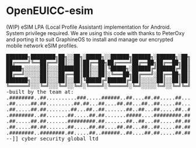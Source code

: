# OpenEUICC-esim
(WIP) eSIM LPA (Local Profile Assistant) implementation for Android. System privilege required.
We are using this code with thanks to PeterOxy and porting it to suit GraphineOS to install and manage our encrypted mobile network eSIM profiles.
<pre>
███████╗████████╗██╗░░██╗░█████╗░░██████╗██████╗░██████╗░██╗██╗░░░██╗░█████╗░░█████╗░██╗░░░██╗
██╔════╝╚══██╔══╝██║░░██║██╔══██╗██╔════╝██╔══██╗██╔══██╗██║██║░░░██║██╔══██╗██╔══██╗╚██╗░██╔╝
█████╗░░░░░██║░░░███████║██║░░██║╚█████╗░██████╔╝██████╔╝██║╚██╗░██╔╝███████║██║░░╚═╝░╚████╔╝░
██╔══╝░░░░░██║░░░██╔══██║██║░░██║░╚═══██╗██╔═══╝░██╔══██╗██║░╚████╔╝░██╔══██║██║░░██╗░░╚██╔╝░░
███████╗░░░██║░░░██║░░██║╚█████╔╝██████╔╝██║░░░░░██║░░██║██║░░╚██╔╝░░██║░░██║╚█████╔╝░░░██║░░░
╚══════╝░░░╚═╝░░░╚═╝░░╚═╝░╚════╝░╚═════╝░╚═╝░░░░░╚═╝░░╚═╝╚═╝░░░╚═╝░░░╚═╝░░╚═╝░╚════╝░░░░╚═╝░░░
-built by the team at:
.########..##..........###.....######..##....##.##.....##....###....########
.##.....##.##.........##.##...##....##.##...##..##.....##...##.##......##...
.##.....##.##........##...##..##.......##..##...##.....##..##...##.....##...
.########..##.......##.....##.##.......#####....#########.##.....##....##...
.##.....##.##.......#########.##.......##..##...##.....##.#########....##...
.##.....##.##.......##.....##.##....##.##...##..##.....##.##.....##....##...
.########..########.##.....##..######..##....##.##.....##.##.....##....##...
--]] cyber security global ltd
</pre>

